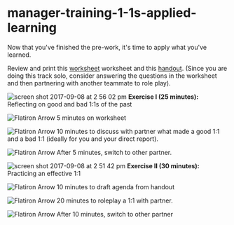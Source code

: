 # manager-training-1-1s-applied-learning

Now that you've finished the pre-work, it's time to apply what you've learned.

Review and print this [worksheet](https://docs.google.com/drawings/d/1amwWy8tL2Vmc2JN0_YP0AbVZZX055RqfAamEBYDdWII/edit) worksheet and this [handout](https://docs.google.com/document/d/1PoCzDhVbN6D9uOAzmALFB4bG_pI8L1k1KcYHn2hYzg4/edit). (Since you are doing this track solo, consider answering the questions in the worksheet and then partnering with another teammate to role play).

![screen shot 2017-09-08 at 2 56 02 pm](https://user-images.githubusercontent.com/18661767/30226956-e1bff202-94a5-11e7-9854-62d3144ff8e9.png)
**Exercise I (25 minutes):** Reflecting on good and bad 1:1s of the past

![Flatiron Arrow](https://user-images.githubusercontent.com/18661767/29829106-8dfe900c-8cac-11e7-88ab-eb5bdb53a6b1.png) 5 minutes on worksheet

![Flatiron Arrow](https://user-images.githubusercontent.com/18661767/29829106-8dfe900c-8cac-11e7-88ab-eb5bdb53a6b1.png) 10 minutes to discuss with partner what made a good 1:1 and a bad 1:1 (ideally for you and your direct report). 

![Flatiron Arrow](https://user-images.githubusercontent.com/18661767/29829106-8dfe900c-8cac-11e7-88ab-eb5bdb53a6b1.png) After 5 minutes, switch to other partner. 

![screen shot 2017-09-08 at 2 51 42 pm](https://user-images.githubusercontent.com/18661767/30226775-4350b1ec-94a5-11e7-9548-bbd9abf6e8d3.png)
**Exercise II (30 minutes):** Practicing an effective 1:1

![Flatiron Arrow](https://user-images.githubusercontent.com/18661767/29829106-8dfe900c-8cac-11e7-88ab-eb5bdb53a6b1.png) 10 minutes to draft agenda from handout

![Flatiron Arrow](https://user-images.githubusercontent.com/18661767/29829106-8dfe900c-8cac-11e7-88ab-eb5bdb53a6b1.png) 20 minutes to roleplay a 1:1 with partner. 

![Flatiron Arrow](https://user-images.githubusercontent.com/18661767/29829106-8dfe900c-8cac-11e7-88ab-eb5bdb53a6b1.png) After 10 minutes, switch to other partner
